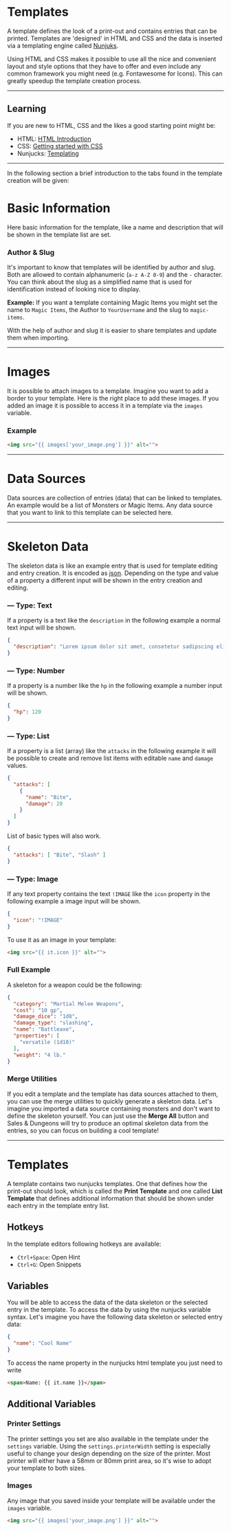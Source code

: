 # Templates

A template defines the look of a print-out and contains entries that can be printed.
Templates are 'designed' in HTML and CSS and the data is inserted via a templating
engine called [Nunjuks](https://mozilla.github.io/nunjucks/).

Using HTML and CSS makes it possible to use all the nice and convenient layout and style
options that they have to offer and even include any common framework you might need 
(e.g. Fontawesome for Icons). This can greatly speedup the template creation process.

----

## Learning

If you are new to HTML, CSS and the likes a good starting point might be:

- HTML: [HTML Introduction](https://www.w3schools.com/html/html_intro.asp)
- CSS: [Getting started with CSS](https://developer.mozilla.org/en-US/docs/Learn/CSS/First_steps/Getting_started)
- Nunjucks: [Templating](https://mozilla.github.io/nunjucks/templating.html)

----

In the following section a brief introduction to the tabs found in the template
creation will be given:


# Basic Information

Here basic information for the template, like a name and description that will be shown in
the template list are set.

### Author & Slug

It's important to know that templates will be identified by author and slug. Both are allowed
to contain alphanumeric (``a-z A-Z 0-9``) and the ``-`` character. You can think about the slug as a simplified 
name that is used for identification instead of looking nice to display.

**Example:** If you want a template containing Magic Items you might set the name to ``Magic Items``,
the Author to ``YourUsername`` and the slug to ``magic-items``.

With the help of author and slug it is easier to share templates and update them when importing.

----

# Images

It is possible to attach images to a template. Imagine you want to add a border to your template.
Here is the right place to add these images. If you added an image it is possible to access it
in a template via the ``images`` variable.

### Example

```html
<img src="{{ images['your_image.png'] }}" alt="">
```

----

# Data Sources

Data sources are collection of entries (data) that can be linked to templates.
An example would be a list of Monsters or Magic Items. Any data source that you want to link
to this template can be selected here.

----

# Skeleton Data

The skeleton data is like an example entry that is used for template editing and entry creation.
It is encoded as [json](https://en.wikipedia.org/wiki/JSON). Depending on the type and value of a
property a different input will be shown in the entry creation and editing.

### — Type: Text

If a property is a text like the ``description`` in the following example a normal text input
will be shown.

```json
{
  "description": "Lorem ipsum dolor sit amet, consetetur sadipscing elitr, sed diam nonumy eirmod tempor invidunt ut labore et dolore magna aliquyam"
}
```

### — Type: Number 

If a property is a number like the ``hp`` in the following example a number input will be shown.

```json
{
  "hp": 120
}
```

### — Type: List

If a property is a list (array) like the ``attacks`` in the following example it will be possible
to create and remove list items with editable ``name`` and ``damage`` values.

```json
{
  "attacks": [
    {
      "name": "Bite",
      "damage": 20
    }
  ]
}
```

List of basic types will also work.

```json
{
  "attacks": [ "Bite", "Slash" ]
}
```

### — Type: Image

If any text property contains the text ``!IMAGE`` like the ``icon`` property in the following
example a image input will be shown.

```json
{
  "icon": "!IMAGE"
}
```

To use it as an image in your template:

```html
<img src="{{ it.icon }}" alt="">
```

### Full Example

A skeleton for a weapon could be the following:

```json
{
  "category": "Martial Melee Weapons",
  "cost": "10 gp",
  "damage_dice": "1d8",
  "damage_type": "slashing",
  "name": "Battleaxe",
  "properties": [
    "versatile (1d10)"
  ],
  "weight": "4 lb."
}
```

### Merge Utilities

If you edit a template and the template has data sources attached to them, you can use the merge
utilities to quickly generate a skeleton data. Let's imagine you imported a data source containing
monsters and don't want to define the skeleton yourself. You can just use the **Merge All** button
and Sales & Dungeons will try to produce an optimal skeleton data from the entries, so you can focus
on building a cool template!

----

# Templates

A template contains two nunjucks templates. One that defines how the print-out should look, which is
called the **Print Template** and one called **List Template** that defines additional information that should
be shown under each entry in the template entry list.

## Hotkeys

In the template editors following hotkeys are available:

- ``Ctrl+Space``: Open Hint
- ``Ctrl+G``: Open Snippets

## Variables

You will be able to access the data of the data skeleton or the selected entry in the template.
To access the data by using the nunjucks variable syntax. Let's imagine you have the following 
data skeleton or selected entry data:

```json
{
  "name": "Cool Name"
}
```

To access the name property in the nunjucks html template you just need to write

```html
<span>Name: {{ it.name }}</span>
```

## Additional Variables

### Printer Settings

The printer settings you set are also available in the template under the ``settings`` variable.
Using the ``settings.printerWidth`` setting is especially useful to change your design depending
on the size of the printer. Most printer will either have a 58mm or 80mm print area, so it's wise
to adopt your template to both sizes.

### Images

Any image that you saved inside your template will be available under the ``images`` variable.

```html
<img src="{{ images['your_image.png'] }}" alt="">
```
